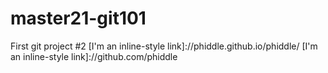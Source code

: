 # master21-git101

First git project #2
[I'm an inline-style link]://phiddle.github.io/phiddle/
[I'm an inline-style link]://github.com/phiddle


